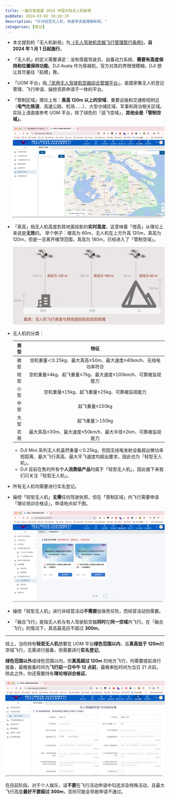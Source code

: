 ```yaml
---
title: 一篇文章速通 2024 中国大陆无人机新规
pubDate: 2024-03-02 19:10:19
description: "针对轻型无人机，快速带读者理解新规。"
categories: [笔记]
---
```


- 本文提到的「无人机新规」为[《无人驾驶航空器飞行管理暂行条例》](https://www.gov.cn/zhengce/content/202306/content_6888799.htm)，**自 2024 年 1 月 1 日起施行**。

- 「无人机」的定义需要满足：没有搭载驾驶员、自备动力系统、**需要有高度保持和位置保持功能**。DJI Avata 作为穿越机，官方对其的界限很模糊，DJI 想让其尽量往「航模」靠。

- 「UOM 平台」指[「民用无人驾驶航空器综合管理平台」](https://uom.caac.gov.cn)，是国家集无人机登记管理、飞行申请、操控资质申请于一体的平台。

- 「管制区域」理论上有：**真高 120m 以上的空域**、重要设施和交通枢纽附近（**电气化铁道**、高速公路、机场……）、大型仓储区域、军事和政治相关区域。实际上请直接参考 UOM 平台，除了绿色的「适飞空域」，**其他全是「管制空域」**。

  ![](./explanation-of-new-drone-regulations/1.png)

- 「真高」指无人机高度到其地面投影的**实时高度**，这意味着「借高」从理论上来说是**无效**的。
  举个例子：楼高为 60m，无人机在上方升高 120m，真高为 120m，但是一旦离开楼顶范围，真高为 180m，已经进入了「管制空域」。

  ![](./explanation-of-new-drone-regulations/2.png)

- 无人机的分类：

  | 类型 |                             特征                             |
  | :--: | :----------------------------------------------------------: |
  | 微型 | 空机重量＜0.25kg、最大真高≤50m、最大速度≤40km/h、无线电功率符合 |
  | 轻型 | 空机重量≤4kg、起飞重量≤7kg、最大速度≤100km/h、可靠被监视能力 |
  | 小型 |         空机重量≤15kg、起飞重量≤25kg、可靠被监视能力         |
  | 中型 |                        起飞重量≤150kg                        |
  | 大型 |                       起飞重量＞150kg                        |
  | 农用 | 最大真高≤30m、最大速度≤50km/h、最大半径≤2km、可靠被监视能力  |

  - DJI Mini 系列无人机虽然重量＜0.25kg，但因无线电发射设备超出微功率短距离、最大飞行真高、最大平飞速度均超出要求，因此也为「轻型无人机」。
  - DJI 目前在售的所有**个人消费级产品**均属于「轻型无人机」，因此接下来我们只关注「轻型无人机」。

- 所有无人机均需要进行实名登记。

- 操控「轻型无人机」**无需**任何驾驶执照，但在「管制区域」内飞行需要申请「理论培训合格证」，申请地点如下图。

  ![](./explanation-of-new-drone-regulations/3.png)

- 操控「轻型无人机」进行非经营活动**不需要**投保责任险，而经营活动则需要。

- 「融合飞行」是指无人机与有人驾驶航空器**同时**在**同一空域**内飞行。在「融合飞行」的情况下，真高最高应不超过 **300m**。

---

综上，当你持有**轻型无人机**想要在 UOM 平台**绿色范围以内**，且**真高低于 120m**的空域飞行，无需进行报备，但需要进行**实名登记**。

**绿色范围以外**或绿色范围以内，但**真高超过 120m** 的地方飞行，均需要提前进行报备，最晚报备时间为**飞行前一日中午 12 点前**，最晚审批时间为当日 21 点前。除此之外，你还需要持有**理论培训合格证**。

![](./explanation-of-new-drone-regulations/4.png)

在目前阶段，对于个人娱乐，请**不要**在飞行活动申请中勾选涉及特殊活动，且最大飞行高度**最好不要超过 300m**，否则可能会导致申请不通过。